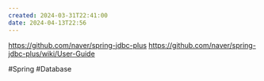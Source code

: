 ```yaml
---
created: 2024-03-31T22:41:00
date: 2024-04-13T22:56
---
```

https://github.com/naver/spring-jdbc-plus
https://github.com/naver/spring-jdbc-plus/wiki/User-Guide

#Spring 
#Database 